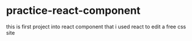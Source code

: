 # practice-react-component
this is first project into react component that i used react to edit a free css site 
